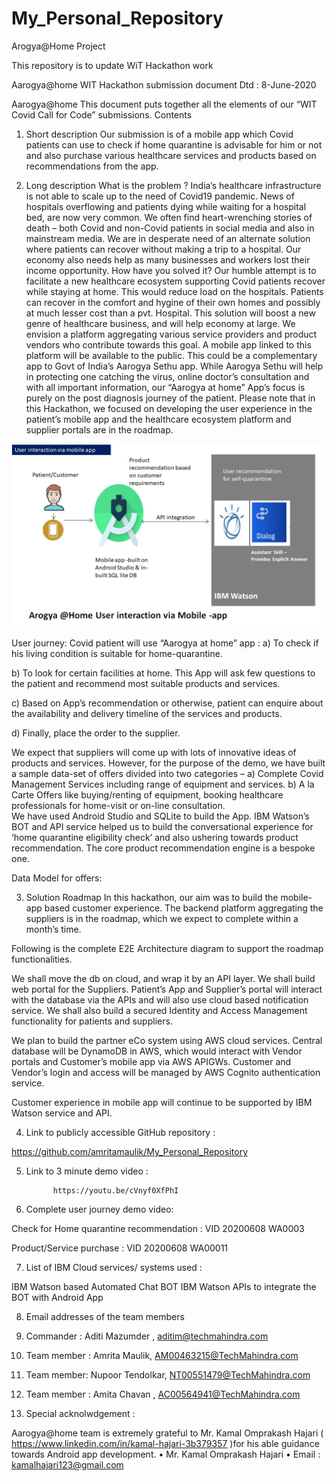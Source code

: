 # My_Personal_Repository
Arogya@Home Project

This repository is to update WiT Hackathon work

Aarogya@home WIT Hackathon submission document
Dtd : 8-June-2020

Aarogya@home
This document puts together all the elements of our “WIT Covid Call for Code” submissions. 
Contents
1.	Short description
Our submission is of a mobile app which Covid patients can use to check if home quarantine is advisable for him or not and also purchase various healthcare services and products based on recommendations from the app. 

2.	Long description
What is the problem ? 
India’s healthcare infrastructure is not able to scale up to the need of Covid19 pandemic. News of hospitals overflowing and patients dying while waiting for a hospital bed, are now very common. We often find heart-wrenching stories of death – both Covid and non-Covid patients in social media and also in mainstream media. We are in desperate need of an alternate solution where patients can recover without making a trip to a hospital. 
Our economy also needs help as many businesses and workers lost their income opportunity. 
How have you solved it? 
Our humble attempt is to facilitate a new healthcare ecosystem supporting Covid patients recover while staying at home. 
This would reduce load on the hospitals. Patients can recover in the comfort and hygine of their own homes and possibly at much lesser cost than a pvt. Hospital. This solution will boost a new genre of healthcare business, and will help economy at large.
We envision a platform aggregating various service providers and product vendors who contribute towards this goal. A mobile app linked to this platform will be available to the public. This could be a complementary app to Govt of India’s Aarogya Sethu app. While Aarogya Sethu will help in protecting one catching the virus, online doctor’s consultation and with all important information, our “Aarogya at home” App’s focus is purely on the post diagnosis journey of the patient. 
Please note that in this Hackathon, we focused on developing the user experience in the patient’s mobile app and the healthcare ecosystem platform and supplier portals are in the roadmap. 

![alt text](https://github.com/amritamaulik/My_Personal_Repository/blob/master/WIT%20Hackathon%20Images/img-1.png)


 
User journey: 
Covid patient will use “Aarogya at home” app :
a)	To check if his living condition is suitable for home-quarantine.  






b)	To look for certain facilities at home. This App will ask few questions to the patient and recommend most suitable products and services. 
 
 
c)	Based on App’s recommendation or otherwise, patient can enquire about the availability and delivery timeline of the services and products.
 

 
d)	Finally, place the order to the supplier. 
 
 
 
We expect that suppliers will come up with lots of innovative ideas of products and services. 
However, for the purpose of the demo, we have built a sample data-set of offers divided into two categories –
a)	Complete Covid Management Services including range of equipment and services. 
b)	A la Carte Offers like buying/renting of equipment, booking healthcare professionals for home-visit or on-line consultation.  
We have used Android Studio and SQLite to build the App. IBM Watson’s BOT and API service helped us to build the conversational experience for ‘home quarantine eligibility check’ and also ushering towards product recommendation. The core product recommendation engine is a bespoke one. 

Data Model for offers:
 





3.	Solution Roadmap
In this hackathon, our aim was to build the mobile-app based customer experience. The backend platform aggregating the suppliers is in the roadmap, which we expect to complete within a month’s time. 

Following is the complete E2E Architecture diagram to support the roadmap functionalities. 


 


We shall move the db on cloud, and wrap it by an API layer. We shall build web portal for the Suppliers. 
Patient’s App and Supplier’s portal will interact with the database via the APIs and will also use cloud based notification service. 
We shall also build a secured Identity and Access Management functionality for patients and suppliers.   

We plan to build the partner eCo system using AWS cloud services.  Central database will be DynamoDB in AWS, which would interact with Vendor portals and Customer’s mobile app via AWS APIGWs. 
Customer and Vendor’s login and access will be managed by AWS Cognito authentication service. 

Customer experience in mobile app will continue to be supported by IBM Watson service and API. 


4.	Link to publicly accessible GitHub repository :

https://github.com/amritamaulik/My_Personal_Repository

5.	Link to 3 minute demo video :

              https://youtu.be/cVnyf0XfPhI

6.	Complete user journey demo video:

Check for Home quarantine recommendation : 
VID 20200608 WA0003 

Product/Service purchase : 
VID 20200608 WA00011 


7.	List of IBM Cloud services/ systems used :

IBM Watson based Automated Chat BOT
IBM Watson APIs to integrate the BOT with Android App

8.	Email addresses of the team members

1.	Commander : Aditi Mazumder , aditim@techmahindra.com
2.	Team member : Amrita Maulik, AM00463215@TechMahindra.com
3.	Team member: Nupoor Tendolkar, NT00551479@TechMahindra.com
4.	Team member : Amita Chavan , AC00564941@TechMahindra.com


9.	Special acknolwdgement : 

Aarogya@home team is extremely grateful to Mr. Kamal Omprakash Hajari ( https://www.linkedin.com/in/kamal-hajari-3b379357 )for his able guidance towards Android app development. 
•	Mr. Kamal Omprakash Hajari
•	Email : kamalhajari123@gmail.com
